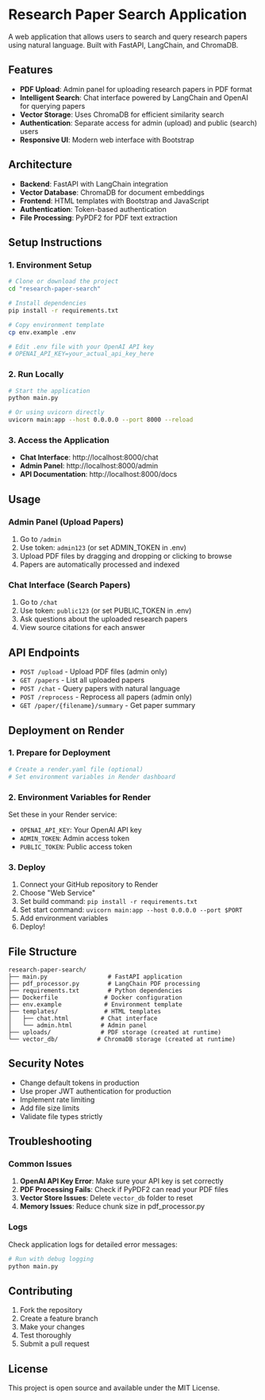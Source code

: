 # Research Paper Search Application

A web application that allows users to search and query research papers using natural language. Built with FastAPI, LangChain, and ChromaDB.

## Features

- **PDF Upload**: Admin panel for uploading research papers in PDF format
- **Intelligent Search**: Chat interface powered by LangChain and OpenAI for querying papers
- **Vector Storage**: Uses ChromaDB for efficient similarity search
- **Authentication**: Separate access for admin (upload) and public (search) users
- **Responsive UI**: Modern web interface with Bootstrap

## Architecture

- **Backend**: FastAPI with LangChain integration
- **Vector Database**: ChromaDB for document embeddings
- **Frontend**: HTML templates with Bootstrap and JavaScript
- **Authentication**: Token-based authentication
- **File Processing**: PyPDF2 for PDF text extraction

## Setup Instructions

### 1. Environment Setup

```bash
# Clone or download the project
cd "research-paper-search"

# Install dependencies
pip install -r requirements.txt

# Copy environment template
cp env.example .env

# Edit .env file with your OpenAI API key
# OPENAI_API_KEY=your_actual_api_key_here
```

### 2. Run Locally

```bash
# Start the application
python main.py

# Or using uvicorn directly
uvicorn main:app --host 0.0.0.0 --port 8000 --reload
```

### 3. Access the Application

- **Chat Interface**: http://localhost:8000/chat
- **Admin Panel**: http://localhost:8000/admin
- **API Documentation**: http://localhost:8000/docs

## Usage

### Admin Panel (Upload Papers)
1. Go to `/admin`
2. Use token: `admin123` (or set ADMIN_TOKEN in .env)
3. Upload PDF files by dragging and dropping or clicking to browse
4. Papers are automatically processed and indexed

### Chat Interface (Search Papers)
1. Go to `/chat`
2. Use token: `public123` (or set PUBLIC_TOKEN in .env)
3. Ask questions about the uploaded research papers
4. View source citations for each answer

## API Endpoints

- `POST /upload` - Upload PDF files (admin only)
- `GET /papers` - List all uploaded papers
- `POST /chat` - Query papers with natural language
- `POST /reprocess` - Reprocess all papers (admin only)
- `GET /paper/{filename}/summary` - Get paper summary

## Deployment on Render

### 1. Prepare for Deployment

```bash
# Create a render.yaml file (optional)
# Set environment variables in Render dashboard
```

### 2. Environment Variables for Render

Set these in your Render service:
- `OPENAI_API_KEY`: Your OpenAI API key
- `ADMIN_TOKEN`: Admin access token
- `PUBLIC_TOKEN`: Public access token

### 3. Deploy

1. Connect your GitHub repository to Render
2. Choose "Web Service"
3. Set build command: `pip install -r requirements.txt`
4. Set start command: `uvicorn main:app --host 0.0.0.0 --port $PORT`
5. Add environment variables
6. Deploy!

## File Structure

```
research-paper-search/
├── main.py                 # FastAPI application
├── pdf_processor.py        # LangChain PDF processing
├── requirements.txt        # Python dependencies
├── Dockerfile             # Docker configuration
├── env.example            # Environment template
├── templates/             # HTML templates
│   ├── chat.html         # Chat interface
│   └── admin.html        # Admin panel
├── uploads/              # PDF storage (created at runtime)
└── vector_db/           # ChromaDB storage (created at runtime)
```

## Security Notes

- Change default tokens in production
- Use proper JWT authentication for production
- Implement rate limiting
- Add file size limits
- Validate file types strictly

## Troubleshooting

### Common Issues

1. **OpenAI API Key Error**: Make sure your API key is set correctly
2. **PDF Processing Fails**: Check if PyPDF2 can read your PDF files
3. **Vector Store Issues**: Delete `vector_db` folder to reset
4. **Memory Issues**: Reduce chunk size in pdf_processor.py

### Logs

Check application logs for detailed error messages:
```bash
# Run with debug logging
python main.py
```

## Contributing

1. Fork the repository
2. Create a feature branch
3. Make your changes
4. Test thoroughly
5. Submit a pull request

## License

This project is open source and available under the MIT License.
